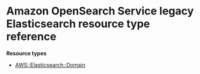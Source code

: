 # Amazon OpenSearch Service legacy Elasticsearch resource type reference<a name="AWS_Elasticsearch"></a>

**Resource types**
+ [AWS::Elasticsearch::Domain](aws-resource-elasticsearch-domain.md)